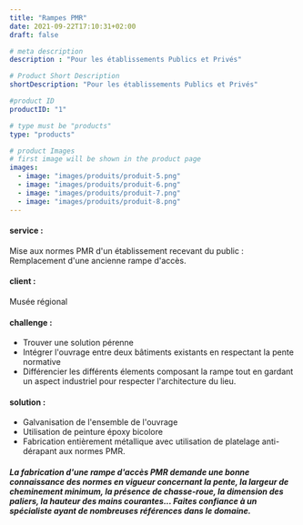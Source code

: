 ```yaml
---
title: "Rampes PMR"
date: 2021-09-22T17:10:31+02:00
draft: false

# meta description
description : "Pour les établissements Publics et Privés"

# Product Short Description
shortDescription: "Pour les établissements Publics et Privés"

#product ID
productID: "1"

# type must be "products"
type: "products"

# product Images
# first image will be shown in the product page
images:
  - image: "images/produits/produit-5.png"
  - image: "images/produits/produit-6.png"
  - image: "images/produits/produit-7.png"
  - image: "images/produits/produit-8.png"
---
```


#### service : 
Mise aux normes PMR d'un établissement recevant du public : Remplacement d'une ancienne rampe d'accès.
#### client :
Musée régional 

#### challenge :
* Trouver une solution pérenne
* Intégrer l'ouvrage entre deux bâtiments existants en respectant la pente normative
* Différencier les différents élements composant la rampe tout en gardant un aspect industriel pour respecter l'architecture du lieu.

#### solution :
* Galvanisation de l'ensemble de l'ouvrage
* Utilisation de peinture époxy bicolore
* Fabrication entièrement métallique avec utilisation de platelage anti-dérapant aux normes PMR.

##### La fabrication d'une rampe d'accès PMR demande une bonne connaissance des normes en vigueur concernant la pente, la largeur de cheminement minimum, la présence de chasse-roue, la dimension des paliers, la hauteur des mains courantes... Faites confiance à un spécialiste ayant de nombreuses références dans le domaine.
